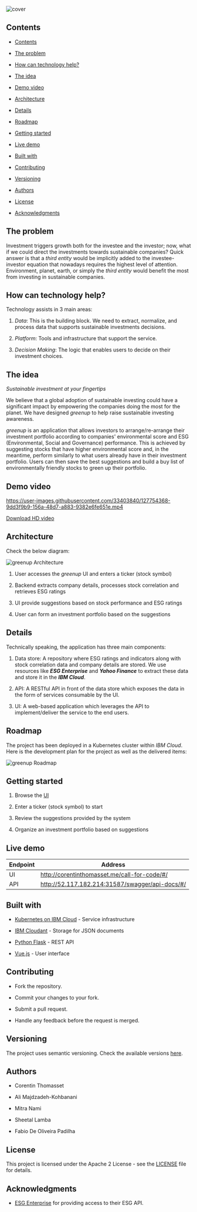 ![cover](./docs/cover.jpg "greenup cover")
## Contents
  
- [Contents](#contents)
  
- [The problem](#the-problem)
  
- [How can technology help?](#how-can-technology-help)
  
- [The idea](#the-idea)
  
- [Demo video](#demo-video)
  
- [Architecture](#architecture)
  
- [Details](#details)
  
- [Roadmap](#roadmap)
  
- [Getting started](#getting-started)
  
- [Live demo](#live-demo)
  
- [Built with](#built-with)
  
- [Contributing](#contributing)
  
- [Versioning](#versioning)
  
- [Authors](#authors)
  
- [License](#liecense)
  
- [Acknowledgments](#acknowledgments)

## The problem

Investment triggers growth both for the investee and the investor; now, what if we could direct the investments towards sustainable companies? Quick answer is that a *third entity* would be implicitly added to the investee-investor equation that nowadays requires the highest level of attention. Environment, planet, earth, or simply the *third entity* would benefit the most from investing in sustainable companies.

## How can technology help?

Technology assists in 3 main areas:

1. _Data_: This is the building block. We need to extract, normalize, and process data that supports sustainable investments decisions.

2. _Platform_: Tools and infrastructure that support the service. 

3. _Decision Making_: The logic that enables users to decide on their investment choices.

## The idea

*Sustainable investment at your fingertips*

We believe that a global adoption of sustainable investing could have a significant impact by empowering the companies doing the most for the planet. We have designed *greenup* to help raise sustainable investing awareness.

*greenup* is an application that allows investors to arrange/re-arrange their investment portfolio according to companies' environmental score and ESG (Environmental, Social and Governance) performance. This is achieved by suggesting stocks that have higher environmental score and, in the meantime, perform similarly to what users already have in their investment portfolio. Users can then save the best suggestions and build a buy list of environmentally friendly stocks to green up their portfolio.


## Demo video

https://user-images.githubusercontent.com/33403840/127754368-9dd3f9b9-156a-48d7-a883-9382e6fe651e.mp4

[Download HD video](https://drive.google.com/file/d/1r4yQIUOFfheM4IeZZv-ku4P7PRCkj73v/view)

## Architecture

Check the below diagram:

![greenup Architecture](./docs/greenup_arch.png "greenup Architecture")

1. User accesses the *greenup* UI and enters a ticker (stock symbol)

2. Backend extracts company details, processes stock correlation and retrieves ESG ratings 

3. UI provide suggestions based on stock performance and ESG ratings

4. User can form an investment portfolio based on the suggestions

## Details

Technically speaking, the application has three main components:

1. Data store: A repository where ESG ratings and indicators along with stock correlation data and company details are stored. We use resources like ***ESG Enterprise*** and ***Yahoo Finance*** to extract these data and store it in the ***IBM Cloud***.

2. API: A RESTful API in front of the data store which exposes the data in the form of services consumable by the UI.

3. UI: A web-based application which leverages the API to implement/deliver the service to the end users.

## Roadmap

The project has been deployed in a Kubernetes cluster within *IBM Cloud*. Here is the development plan for the project as well as the delivered items:

![greenup Roadmap](./docs/roadmap.png "greenup Roadmap")

## Getting started

1. Browse the [UI](http://corentinthomasset.me/call-for-code/#/)

2. Enter a ticker (stock symbol) to start

3. Review the suggestions provided by the system

4. Organize an investment portfolio based on suggestions

## Live demo

| Endpoint | Address                                         |
| -------- | ----------------------------------------------- |
| UI       | http://corentinthomasset.me/call-for-code/#/    |
| API      | http://52.117.182.214:31587/swagger/api-docs/#/ |

## Built with

- [Kubernetes on IBM Cloud](https://cloud.ibm.com/catalog?search=kubernetes%20service#search_results) - Service infrastructure

- [IBM Cloudant](https://cloud.ibm.com/catalog?search=cloudant#search_results) - Storage for JSON documents

- [Python Flask](https://flask.palletsprojects.com/en/2.0.x/) - REST API

- [Vue.js](https://vuejs.org/) - User interface

## Contributing

* Fork the repository.

* Commit your changes to your fork.

* Submit a pull request.

* Handle any feedback before the request is merged.

## Versioning

The project uses semantic versioning. Check the available versions [here](https://github.com/corentinthomasset/ibm-call-for-code-2021/tags).

## Authors

* Corentin Thomasset

* Ali Majdzadeh-Kohbanani

* Mitra Nami

* Sheetal Lamba

* Fabio De Oliveira Padilha

## License

This project is licensed under the Apache 2 License - see the [LICENSE](LICENSE) file for details.

## Acknowledgments

- [ESG Enterprise](https://www.esgenterprise.com/) for providing access to their ESG API.
